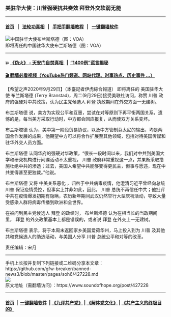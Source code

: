 ### 美驻华大使：川普强硬抗共奏效 拜登外交软弱无能
------------------------

#### [首页](https://github.com/gfw-breaker/banned-news3/blob/master/README.md) &nbsp;&nbsp;|&nbsp;&nbsp; [法轮功真相](https://github.com/begood0513/basic/blob/master/README.md)  &nbsp;&nbsp;|&nbsp;&nbsp; [手把手翻墙教程](https://github.com/gfw-breaker/guides/wiki)  &nbsp;&nbsp;|&nbsp;&nbsp; [一键翻墙软件](https://github.com/gfw-breaker/nogfw/blob/master/README.md)  



<div><img alt="中国驻华大使布兰斯塔德（图：VOA）" src="https://img.soundofhope.org/2020-09/zhuhua-1601444155033.png"/>
<br/><figcaption class="caption">
 即将离任的中国驻华大使布兰斯塔德（图：VOA）
</figcaption></div><hr/>

#### 💥 [《伪火》 - 天安门自焚真相 ](http://158.247.195.190:10000/videos/blog/weihuo.html)&nbsp; |&nbsp; [“1400例”谎言揭秘  ](http://158.247.195.190:10000/videos/blog/jiexi1400.html)

#### [ 🎬  翻墙必看视频（YouTube热门频道、网站代理、时事热点、历史事件 ...）](https://github.com/gfw-breaker/links/blob/master/banned.md)

<div><div class="Content__Wrapper sc-1bvya0-0 grZQxZ">
 <p class="meta-top">
  <span class="meta">
   【希望之声2020年9月29日】（本臺記者伊虎綜合報道）
  </span>
  即将离任的
  <ok href="/term/24888">
   美国驻华大使
  </ok>
  <ok href="/term/18636">
   布兰斯塔德
  </ok>
  (Terry Branstad)，周二(9月29日)接受美联社访问，称赞
  <ok href="/term/1041">
   川普
  </ok>
  政府的强硬对中共政策，认为民主党候选人
  <ok href="/term/3365">
   拜登
  </ok>
  执政期间在外交方面一无建树。
 </p>
 <p>
  <ok href="/term/18636">
   布兰斯塔德
  </ok>
  说，美方为实现公平和互惠，尝试在对等原则下再平衡两国关系，遗憾的是，每当美方采取行动时，中方都会回应报复，从而使双方关系变坏。
 </p>
 <div class="AD_Embed__Wrap-sc-1xslmin-0 igMuqX module desktop">
  <div>
  </div>
 </div>
 <p>
  <ok href="/term/18636">
   布兰斯塔德
  </ok>
  认为，美中第一阶段贸易协议，以及中方管制芬太尼的输出，均是两国合作发展的成果，他期望中方可以将合作扩展至其他领域，包括对待美国传媒和驻华外交人员方面。
 </p>
 <p>
  <ok href="/term/18636">
   布兰斯塔德
  </ok>
  认同华府的强硬对华政策，“很长一段时间以来，我们对中共到美国大学和研究机构进行间谍活动不太重视，
  <ok href="/term/1041">
   川普
  </ok>
  政府非常重视这一点，并果断采取措施杜绝中共的渗透；过去，美国人希望中共能够变得更民主，但事与愿违，现在中共变得甚至更独裁。”他说。
 </p>
 <p>
  <ok href="/term/18636">
   布兰斯塔德
  </ok>
  又将
  <ok href="/term/184454">
   中美关系恶化
  </ok>
  ，归咎于中共病毒疫情，他澄清习近平曾经向总统
  <ok href="/term/1041">
   川普
  </ok>
  保证疫情受控，但事实上并非如此，因此，
  <ok href="/term/1041">
   川普
  </ok>
  总统不再信任中共；他批评中共在疫情爆发初期有隐瞒，农历新年期间武汉仍然举行大型庆祝活动，导致大量受感染人群将病毒传播到欧洲和全世界。
 </p>
 <p>
  在被问到民主党候选人
  <ok href="/term/3365">
   拜登
  </ok>
  的政绩时，
  <ok href="/term/18636">
   布兰斯塔德
  </ok>
  认为在相当长的当政期间里，
  <ok href="/term/3365">
   拜登
  </ok>
  的外交政策基本上都是错误的，或者说
  <ok href="/term/3365">
   拜登
  </ok>
  在外交上一无建树。
 </p>
 <p>
  <ok href="/term/18636">
   布兰斯塔德
  </ok>
  表示，将于本周末返回家乡美国爱荷华州，马上投入到为
  <ok href="/term/1041">
   川普
  </ok>
  及其他共和党候选人的助选活动，与美国人分享
  <ok href="/term/1041">
   川普
  </ok>
  总统公平和对等的改革。
 </p>
 <p class="meta-btm">
  责任编辑：宋月
 </p>
</div>
</div>
<hr/>
手机上长按并复制下列链接或二维码分享本文章：<br/>
https://github.com/gfw-breaker/banned-news3/blob/master/pages/soh6/427228.md <br/>
<a href='https://github.com/gfw-breaker/banned-news3/blob/master/pages/soh6/427228.md'><img src='https://github.com/gfw-breaker/banned-news3/blob/master/pages/soh6/427228.md.png'/></a> <br/>
原文地址（需翻墙访问）：https://www.soundofhope.org/post/427228


------------------------
#### [首页](https://github.com/gfw-breaker/banned-news3/blob/master/README.md) &nbsp;|&nbsp; [一键翻墙软件](https://github.com/gfw-breaker/nogfw/blob/master/README.md) &nbsp;| [《九评共产党》](https://github.com/gfw-breaker/9ping.md/blob/master/README.md#九评之一评共产党是什么) | [《解体党文化》](https://github.com/gfw-breaker/jtdwh.md/blob/master/README.md) | [《共产主义的终极目的》](https://github.com/gfw-breaker/gczydzjmd.md/blob/master/README.md)


<img src='http://gfw-breaker.win/banned-news3/pages/soh6/427228.md' width='0px' height='0px'/>